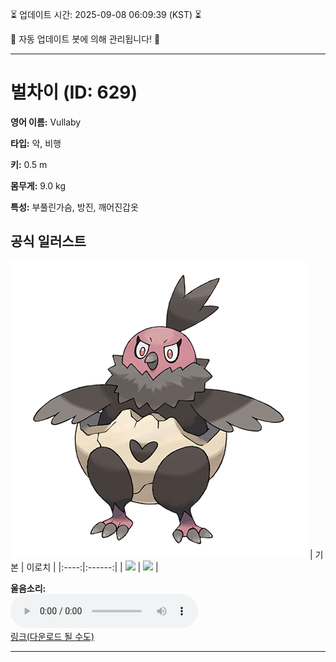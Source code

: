 
⏳ 업데이트 시간: 2025-09-08 06:09:39 (KST) ⏳

🤖 자동 업데이트 봇에 의해 관리됩니다! 🤖

---

# 벌차이 (ID: 629)
**영어 이름:** Vullaby

**타입:** 악, 비행

**키:** 0.5 m

**몸무게:** 9.0 kg

**특성:** 부풀린가슴, 방진, 깨어진갑옷

## 공식 일러스트
![](https://raw.githubusercontent.com/PokeAPI/sprites/master/sprites/pokemon/other/official-artwork/629.png)
| 기본 | 이로치 |
|:----:|:------:|
| <img src="http://play.pokemonshowdown.com/sprites/ani/vullaby.gif" width="200"> | <img src="http://play.pokemonshowdown.com/sprites/ani-shiny/vullaby.gif" width="200"> |

**울음소리:**<br><audio controls src="https://raw.githubusercontent.com/PokeAPI/cries/main/cries/pokemon/latest/629.ogg"></audio><br> [링크(다운로드 될 수도)](https://raw.githubusercontent.com/PokeAPI/cries/main/cries/pokemon/latest/629.ogg)


---
